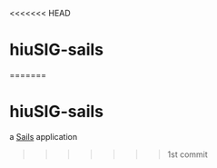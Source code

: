 <<<<<<< HEAD
# hiuSIG-sails
=======
# hiuSIG-sails

a [Sails](http://sailsjs.org) application
>>>>>>> 1st commit
